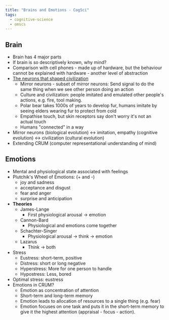 ```yaml
---
title: "Brains and Emotions - CogSci"
tags:
  - cognitive-science
  - omscs
---
```


## Brain

- Brain has 4 major parts
- If brain is so descriptively known, why mind?
- Comparison with cell phones - made up of hardware, but the behaviour cannot be explained with hardware - another level of abstraction
- [The neurons that shaped civilization](https://www.youtube.com/watch?v=l80zgw07W4Y)
  - Mirror neurons - subset of mirror neurons: Send signal to do the same thing when we see other person doing an action
  - Culture and civilization: people imitated and emulated other people's actions, e.g. fire, tool making.
  - Polar bear takes 1000s of years to develop fur, humans imitate by seeing elders wearing fur to protect from cold
  - Empathise touch, but skin receptors say don't worry it's not an actual touch
  - Humans "connected" in a way
- Mirror neurons (biological evolution) ↔ imitation, empathy (cognitive evolution) ↔ civilization (cultural evolution)
- Extending CRUM (computer representational understanding of mind)

## Emotions

- Mental and physiological state associated with feelings
- Plutchik's Wheel of Emotions: (+ and -)
  - joy and sadness
  - acceptance and disgust
  - fear and anger
  - surprise and anticipation
- **Theories**
  - James-Lange
    - First physiological arousal -> emotion
  - Cannon-Bard
    - Physiological and emotions come together
  - Schachter-Singer
    - Physiological arousal -> think -> emotion
  - Lazarus
    - Think -> both
- Stress
  - Eustress: short-term, positive
  - Distress: short or long negative
  - Hyperstress: More for one person to handle
  - Hypostress: Less, bored
- Optimal stress: eustress
- Emotions in CRUM?
  - Emotion as concentration of attention
  - Short-term and long-term memory
  - Emotion leads to allocation of resources to a single thing (e.g. fear)
  - Emotion focuses on one task and puts it in the short-term memory to give it the highest attention (appraisal - focus - action).

